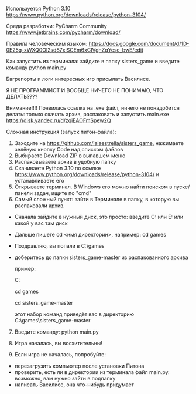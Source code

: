Используется Python 3.10
https://www.python.org/downloads/release/python-3104/

Среда разработки: PyCharm Community
https://www.jetbrains.com/pycharm/download/

Правила человеческим языком:
https://docs.google.com/document/d/1D-0E25g-xWXQ0Ol2sd87xiSCEm6xCIVghZgYcsc_bwE/edit

Как запустить из терминала: зайдите в папку sisters_game и введите команду
python main.py

Багрепорты и логи интересных игр присылать Василисе.

Я НЕ ПРОГРАММИСТ И ВООБЩЕ НИЧЕГО НЕ ПОНИМАЮ, ЧТО ДЕЛАТЬ????

Внимание!!!! Появилась ссылка на .exe файл, ничего не понадобится делать: только скачать архив, распаковать и запустить main.exe 
https://disk.yandex.ru/d/zqiEAOFmSpew2Q

Сложная инструкция (запуск питон-файла):
1. Заходите на https://github.com/lalaestrella/sisters_game, нажимаете зелёную кнопку Code над списком файлов
2. Выбираете Download ZIP в выпавшем меню
3. Распаковываете архив в удобную папку
4. Скачиваете Python 3.10 по ссылке https://www.python.org/downloads/release/python-3104/ и устанавливаете его
5. Открываете терминал. В Windows его можно найти поиском в пуске/панели задач, ищите по "cmd"
6. Самый сложный пункт: зайти в Терминале в папку, в которую вы распаковали архив. 
- Сначала зайдите в нужный диск, это просто: введите C: или E: или какой у вас там диск
- Дальше пишете cd <имя директории>, например: cd games
- Поздравляю, вы попали в C:\games
- доберитесь до папки sisters_game-master из распакованного архива
    
    пример:
    
    C:
    
    cd games
    
    cd sisters_game-master
    
    этот набор команд приведёт вас в директорию C:\games\sisters_game-master
    
7. Введите команду:
   python main.py

8. Игра началась, вы восхитительны!
9. Если игра не началась, попробуйте:
- перезагрузить компьютер после установки Питона
- проверить, есть ли в директории из терминала файл main.py. возможно, вам нужно зайти в подпапку
- написать Василисе, она что-нибудь придумает
